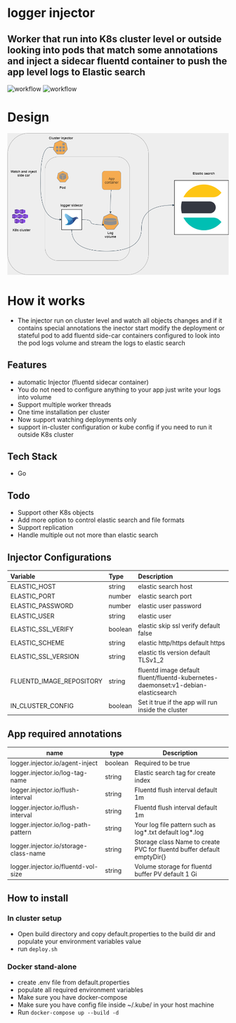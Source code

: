 # logger injector
## Worker that run into K8s cluster level or outside  looking into pods that match some annotations and inject a sidecar fluentd container to push the app level logs to Elastic search

![workflow](https://github.com/ragoob/logger-injector/actions/workflows/github-actions-lint.yml/badge.svg)
![workflow](https://github.com/ragoob/logger-injector/actions/workflows/github-actions-build.yml/badge.svg)


# Design 
[![N|Solid](https://raw.githubusercontent.com/ragoob/logger-injector/develop/Injector.png)](#)

# How it works
- The injector run on cluster level and watch all objects changes and if it contains special annotations the inector start modify the deployment or stateful 
  pod to add fluentd side-car containers configured to look into the pod logs volume and stream the logs to elastic search 
  
## Features

- automatic Injector (fluentd sidecar container)
- You do not need to configure anything to your app just write your logs into volume
- Support multiple worker threads
- One time installation per cluster
- Now support watching deployments only
- support in-cluster configuration or kube config if you need to run it outside K8s cluster
## Tech Stack
- Go

## Todo
- Support other K8s objects
- Add more option to control elastic search and file formats
- Support replication
- Handle multiple out not more than elastic search  



## Injector Configurations
  | Variable       | Type         |Description| 
| :------------- |:-------------| :-----|
| ELASTIC_HOST   | string       | elastic search host 
| ELASTIC_PORT    | number        |  elastic search port  
| ELASTIC_PASSWORD    | number        |    elastic user password
| ELASTIC_USER    | string        |     elastic user   |
| ELASTIC_SSL_VERIFY    | boolean       |    elastic skip ssl verify  default false |
| ELASTIC_SCHEME    | string       |    elastic http/https  default https  |
| ELASTIC_SSL_VERSION    |string       |    elastic tls version  default TLSv1_2 |
| FLUENTD_IMAGE_REPOSITORY    |string       |  fluentd image default fluent/fluentd-kubernetes-daemonset:v1-debian-elasticsearch |
| IN_CLUSTER_CONFIG    |boolean       |  Set it true if the app will run inside the cluster  |

## App required annotations 
| name | type | Description |
| --------------- | --------------- | --------------- |
| logger.injector.io/agent-inject | boolean  | Required to be true |
| logger.injector.io/log-tag-name | string | Elastic search tag for create index |
| logger.injector.io/flush-interval | string | Fluentd flush interval default 1m |
| logger.injector.io/flush-interval | string | Fluentd flush interval default 1m |
| logger.injector.io/log-path-pattern | string | Your log file pattern such as log*.txt default log*.log |
| logger.injector.io/storage-class-name | string | Storage class Name to create PVC for fluentd buffer default emptyDir{} |
| logger.injector.io/fluentd-vol-size | string | Volume storage for fluentd buffer PV default 1 Gi |

## How to install
 ### In cluster setup
- Open build directory and copy default.properties to the build dir and populate your environment variables value
- run ``` deploy.sh ```
### Docker stand-alone
- create .env file from default.properties
- populate all required environment variables
- Make sure you have docker-compose 
- Make sure you have config file inside ~/.kube/ in your host machine
- Run ``` docker-compose up --build -d ```

